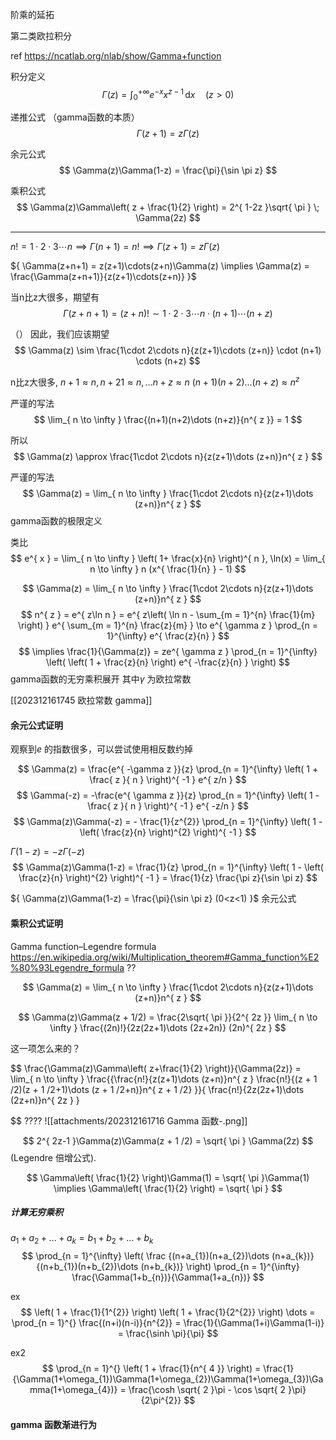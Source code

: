 
阶乘的延拓

第二类欧拉积分

ref https://ncatlab.org/nlab/show/Gamma+function



积分定义
$$
\Gamma(z) = \int_{0}^{+\infty} e^{ -x }x^{ z-1 }  \, \mathrm{d}x \quad (z>0)
$$

递推公式 （gamma函数的本质）
$$
\Gamma(z+1) = z\Gamma(z)
$$

余元公式
$$
\Gamma(z)\Gamma(1-z) = \frac{\pi}{\sin \pi z}
$$

乘积公式
$$
\Gamma(z)\Gamma\left( z + \frac{1}{2} \right) = 2^{ 1-2z }\sqrt{ \pi } \; \Gamma(2z)
$$


---

${ n! = 1\cdot 2 \cdot 3 \cdots n \implies \Gamma(n+1) = n! \implies \Gamma(z+1) = z\Gamma(z)}$ 

${ \Gamma(z+n+1) = z(z+1)\cdots(z+n)\Gamma(z) \implies \Gamma(z) =  \frac{\Gamma(z+n+1)}{z(z+1)\cdots(z+n)} }$

当n比z大很多，期望有
$$
\Gamma(z+n+1) = (z+n)! \sim 1 \cdot 2 \cdot 3 \cdots n \cdot (n+1) \cdots (n+z)
$$

（）
因此，我们应该期望
$$
\Gamma(z) \sim \frac{1\cdot 2\cdots n}{z(z+1)\cdots (z+n)} \cdot (n+1) \cdots (n+z)
$$

n比z大很多, ${ n+1 \approx n, n+21 \approx n, \dots n+z \approx n }$ 
${ (n+1)(n+2)\dots(n+z) \approx n^{ z } }$ 


严谨的写法
$$
\lim_{ n \to \infty } \frac{(n+1)(n+2)\dots (n+z)}{n^{ z }} = 1
$$

所以 
$$
\Gamma(z) \approx \frac{1\cdot 2\cdots n}{z(z+1)\dots (z+n)}n^{ z }
$$

严谨的写法
$$
\Gamma(z) = \lim_{ n \to \infty }  \frac{1\cdot 2\cdots n}{z(z+1)\dots (z+n)}n^{ z }
$$
gamma函数的极限定义

类比
$$
e^{ x } = \lim_{ n \to \infty } \left( 1+ \frac{x}{n} \right)^{ n },
\ln(x) = \lim_{ n \to \infty } n (x^{ \frac{1}{n} } - 1)
$$



$$ \Gamma(z) = \lim_{ n \to \infty }  \frac{1\cdot 2\cdots n}{z(z+1)\dots (z+n)}n^{ z } $$
$$
n^{ z } = e^{ z\ln n } = e^{ z\left( \ln n - \sum_{m = 1}^{n} \frac{1}{m}  \right) } e^{ \sum_{m = 1}^{n} \frac{z}{m}  } \to  e^{ \gamma z } \prod_{n = 1}^{\infty} e^{ \frac{z}{n}  }
$$
$$
\implies \frac{1}{\Gamma(z)} = ze^{ \gamma z } \prod_{n = 1}^{\infty} \left( \left( 1 + \frac{z}{n} \right) e^{ -\frac{z}{n}   } \right) 
$$
gamma函数的无穷乘积展开
其中${ \gamma }$  为欧拉常数

[[202312161745 欧拉常数 gamma]]

#### 余元公式证明

观察到${ e }$ 的指数很多，可以尝试使用相反数约掉

$$ \Gamma(z) = \frac{e^{ -\gamma z }}{z} \prod_{n = 1}^{\infty} \left( 1 + \frac{ z }{ n } \right)^{ -1 } e^{ z/n } $$
$$ \Gamma(-z) = -\frac{e^{ \gamma z }}{z} \prod_{n = 1}^{\infty} \left( 1 - \frac{ z }{ n } \right)^{ -1 } e^{ -z/n } $$
$$
\Gamma(z)\Gamma(-z) = - \frac{1}{z^{2}} 
\prod_{n = 1}^{\infty} \left( 1 - \left( \frac{z}{n} \right)^{2} \right)^{ -1 }
$$

${ \Gamma(1-z) = -z\Gamma(-z) }$ 
$$
\Gamma(z)\Gamma(1-z) = \frac{1}{z}
\prod_{n = 1}^{\infty} \left( 1 - \left( \frac{z}{n} \right)^{2} \right)^{ -1 }
= \frac{1}{z} \frac{\pi z}{\sin \pi z}
$$

${ \Gamma(z)\Gamma(1-z) = \frac{\pi}{\sin \pi z} (0<z<1) }$ 
余元公式

#### 乘积公式证明

Gamma function–Legendre formula
https://en.wikipedia.org/wiki/Multiplication_theorem#Gamma_function%E2%80%93Legendre_formula ??


$$ \Gamma(z) = \lim_{ n \to \infty }  \frac{1\cdot 2\cdots n}{z(z+1)\dots (z+n)}n^{ z } $$

$$
\Gamma(z)\Gamma(z + 1/2) = \frac{2\sqrt{ \pi }}{2^{ 2z }} \lim_{ n \to \infty } \frac{(2n)!}{2z(2z+1)\dots (2z+2n)} (2n)^{ 2z }
$$

这一项怎么来的？

$$
\frac{\Gamma(z)\Gamma\left( z+\frac{1}{2} \right)}{\Gamma(2z)} = 
\lim_{ n \to \infty } 
\frac{{\frac{n!}{z(z+1)\dots (z+n)}n^{ z } 
\frac{n!}{(z + 1 /2)(z + 1 /2+1)\dots (z + 1 /2+n)}n^{ z  + 1 /2} }}{
\frac{n!}{2z(2z+1)\dots (2z+n)}n^{ 2z } 
}

$$
????
![[attachments/202312161716 Gamma 函数-.png]]


$$
2^{ 2z-1 }\Gamma(z)\Gamma(z + 1 /2) = \sqrt{ \pi } \Gamma(2z)
$$
(Legendre 倍增公式).


$$
\Gamma\left( \frac{1}{2} \right)\Gamma(1) = \sqrt{ \pi }\Gamma(1) \implies  \Gamma\left( \frac{1}{2} \right) = \sqrt{ \pi }
$$


##### 计算无穷乘积

${ a_{1} + a_{2} + \dots + a_{k} = b_{1} + b_{2} + \dots + b_{k} }$ 
$$
\prod_{n = 1}^{\infty} 
\left( 
\frac
{(n+a_{1})(n+a_{2})\dots (n+a_{k})}
{(n+b_{1})(n+b_{2})\dots (n+b_{k})} 
\right)
\prod_{n = 1}^{\infty} 
\frac{\Gamma(1+b_{n})}{\Gamma(1+a_{n})}
$$


ex
$$
\left( 1 + \frac{1}{1^{2}} \right)
\left( 1 + \frac{1}{2^{2}} \right) \dots 
= \prod_{n = 1}^{} 
\frac{(n+i)(n-i)}{n^{2}} = 
\frac{1}{\Gamma(1+i)\Gamma(1-i)} = \frac{\sinh \pi}{\pi}
$$

ex2
$$
\prod_{n = 1}^{} \left( 1 + \frac{1}{n^{ 4 }} \right) =
\frac{1}{\Gamma(1+\omega_{1})\Gamma(1+\omega_{2})\Gamma(1+\omega_{3})\Gamma(1+\omega_{4})} = 
\frac{\cosh \sqrt{ 2 }\pi - \cos \sqrt{ 2 }\pi}{2\pi^{2}}
$$


#### gamma 函数渐进行为

